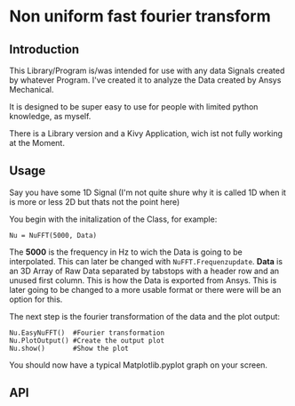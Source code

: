 # Non uniform fast fourier transform

## Introduction
This Library/Program is/was intended for use with any data Signals created by whatever Program. I've created it to analyze the Data created by Ansys Mechanical.

It is designed to be super easy to use for people with limited python knowledge, as myself.

There is a Library version and a Kivy Application, wich ist not fully working at the Moment.

## Usage
Say you have some 1D Signal (I'm not quite shure why it is called 1D when it is more or less 2D but thats not the point here) 

You begin with the initalization of the Class, for example:
```
Nu = NuFFT(5000, Data)
```
The **5000** is the frequency in Hz to wich the Data is going to be interpolated. This can later be changed with `NuFFT.Frequenzupdate`.
**Data** is an 3D Array of Raw Data separated by tabstops with a header row and an unused first column. This is how the Data is exported from Ansys. This is later going to be changed to a more usable format or there were will be an option for this.

The next step is the fourier transformation of the data and the plot output:
```
Nu.EasyNuFFT()  #Fourier transformation
Nu.PlotOutput() #Create the output plot
Nu.show()       #Show the plot
```
You should now have a typical Matplotlib.pyplot graph on your screen.

## API
